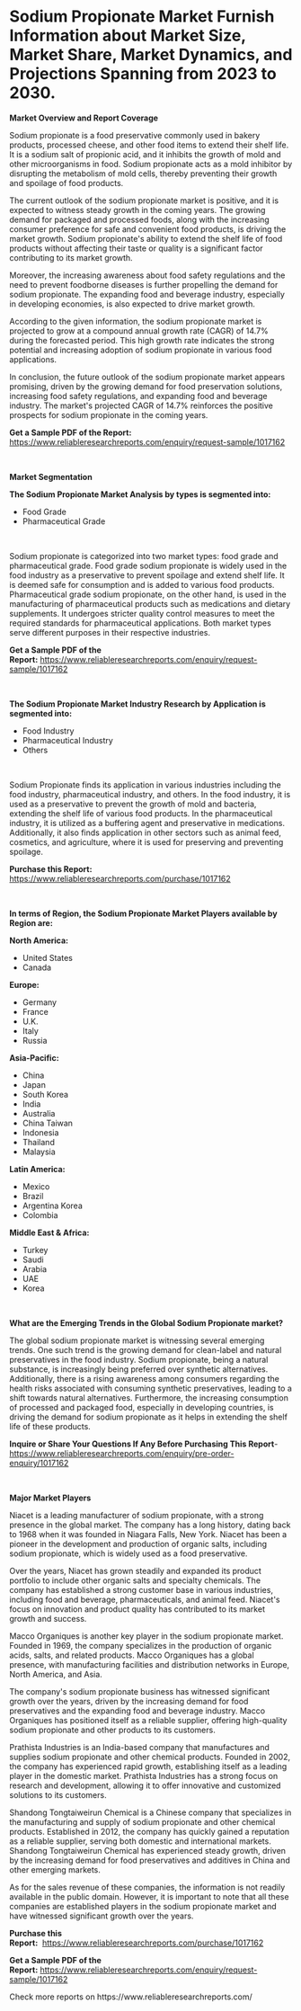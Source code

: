 <p><h1>Sodium Propionate Market Furnish Information about Market Size, Market Share, Market Dynamics, and Projections Spanning from 2023 to 2030.</h1></p><p><strong>Market Overview and Report Coverage</strong></p>
<p><p>Sodium propionate is a food preservative commonly used in bakery products, processed cheese, and other food items to extend their shelf life. It is a sodium salt of propionic acid, and it inhibits the growth of mold and other microorganisms in food. Sodium propionate acts as a mold inhibitor by disrupting the metabolism of mold cells, thereby preventing their growth and spoilage of food products.</p><p>The current outlook of the sodium propionate market is positive, and it is expected to witness steady growth in the coming years. The growing demand for packaged and processed foods, along with the increasing consumer preference for safe and convenient food products, is driving the market growth. Sodium propionate's ability to extend the shelf life of food products without affecting their taste or quality is a significant factor contributing to its market growth.</p><p>Moreover, the increasing awareness about food safety regulations and the need to prevent foodborne diseases is further propelling the demand for sodium propionate. The expanding food and beverage industry, especially in developing economies, is also expected to drive market growth.</p><p>According to the given information, the sodium propionate market is projected to grow at a compound annual growth rate (CAGR) of 14.7% during the forecasted period. This high growth rate indicates the strong potential and increasing adoption of sodium propionate in various food applications.</p><p>In conclusion, the future outlook of the sodium propionate market appears promising, driven by the growing demand for food preservation solutions, increasing food safety regulations, and expanding food and beverage industry. The market's projected CAGR of 14.7% reinforces the positive prospects for sodium propionate in the coming years.</p></p>
<p><strong>Get a Sample PDF of the Report:</strong> <a href="https://www.reliableresearchreports.com/enquiry/request-sample/1017162">https://www.reliableresearchreports.com/enquiry/request-sample/1017162</a></p>
<p>&nbsp;</p>
<p><strong>Market Segmentation</strong></p>
<p><strong>The Sodium Propionate Market Analysis by types is segmented into:</strong></p>
<p><ul><li>Food Grade</li><li>Pharmaceutical Grade</li></ul></p>
<p>&nbsp;</p>
<p><p>Sodium propionate is categorized into two market types: food grade and pharmaceutical grade. Food grade sodium propionate is widely used in the food industry as a preservative to prevent spoilage and extend shelf life. It is deemed safe for consumption and is added to various food products. Pharmaceutical grade sodium propionate, on the other hand, is used in the manufacturing of pharmaceutical products such as medications and dietary supplements. It undergoes stricter quality control measures to meet the required standards for pharmaceutical applications. Both market types serve different purposes in their respective industries.</p></p>
<p><strong>Get a Sample PDF of the Report:</strong>&nbsp;<a href="https://www.reliableresearchreports.com/enquiry/request-sample/1017162">https://www.reliableresearchreports.com/enquiry/request-sample/1017162</a></p>
<p>&nbsp;</p>
<p><strong>The Sodium Propionate Market Industry Research by Application is segmented into:</strong></p>
<p><ul><li>Food Industry</li><li>Pharmaceutical Industry</li><li>Others</li></ul></p>
<p>&nbsp;</p>
<p><p>Sodium Propionate finds its application in various industries including the food industry, pharmaceutical industry, and others. In the food industry, it is used as a preservative to prevent the growth of mold and bacteria, extending the shelf life of various food products. In the pharmaceutical industry, it is utilized as a buffering agent and preservative in medications. Additionally, it also finds application in other sectors such as animal feed, cosmetics, and agriculture, where it is used for preserving and preventing spoilage.</p></p>
<p><strong>Purchase this Report:</strong>&nbsp; <a href="https://www.reliableresearchreports.com/purchase/1017162">https://www.reliableresearchreports.com/purchase/1017162</a></p>
<p>&nbsp;</p>
<p><strong>In terms of Region, the Sodium Propionate Market Players available by Region are:</strong></p>
<p>
    <p> <strong> North America: </strong>
        <ul>
            <li>United States</li>
            <li>Canada</li>
        </ul>
        </p> 
    <p> <strong> Europe: </strong>
        <ul>
            <li>Germany</li>
            <li>France</li>
            <li>U.K.</li>
            <li>Italy</li>
            <li>Russia</li>
        </ul>
        </p> 
    <p> <strong> Asia-Pacific: </strong>
        <ul>
            <li>China</li>
            <li>Japan</li>
            <li>South Korea</li>
            <li>India</li>
            <li>Australia</li>
            <li>China Taiwan</li>
            <li>Indonesia</li>
            <li>Thailand</li>
            <li>Malaysia</li>
        </ul>
        </p> 
    <p> <strong> Latin America: </strong>
        <ul>
            <li>Mexico</li>
            <li>Brazil</li>
            <li>Argentina Korea</li>
            <li>Colombia</li>
        </ul>
        </p> 
    <p> <strong> Middle East & Africa: </strong>
        <ul>
            <li>Turkey</li>
            <li>Saudi</li>
            <li>Arabia</li>
            <li>UAE</li>
            <li>Korea</li>
        </ul>
    </p>
    </p>
<p>&nbsp;</p>
<p><strong>What are the Emerging Trends in the Global Sodium Propionate market?</strong></p>
<p><p>The global sodium propionate market is witnessing several emerging trends. One such trend is the growing demand for clean-label and natural preservatives in the food industry. Sodium propionate, being a natural substance, is increasingly being preferred over synthetic alternatives. Additionally, there is a rising awareness among consumers regarding the health risks associated with consuming synthetic preservatives, leading to a shift towards natural alternatives. Furthermore, the increasing consumption of processed and packaged food, especially in developing countries, is driving the demand for sodium propionate as it helps in extending the shelf life of these products.</p></p>
<p><strong>Inquire or Share Your Questions If Any Before Purchasing This Report</strong>- <a href="https://www.reliableresearchreports.com/enquiry/pre-order-enquiry/1017162">https://www.reliableresearchreports.com/enquiry/pre-order-enquiry/1017162</a></p>
<p>&nbsp;</p>
<p><strong>Major Market Players</strong></p>
<p><p>Niacet is a leading manufacturer of sodium propionate, with a strong presence in the global market. The company has a long history, dating back to 1968 when it was founded in Niagara Falls, New York. Niacet has been a pioneer in the development and production of organic salts, including sodium propionate, which is widely used as a food preservative.</p><p>Over the years, Niacet has grown steadily and expanded its product portfolio to include other organic salts and specialty chemicals. The company has established a strong customer base in various industries, including food and beverage, pharmaceuticals, and animal feed. Niacet's focus on innovation and product quality has contributed to its market growth and success.</p><p>Macco Organiques is another key player in the sodium propionate market. Founded in 1969, the company specializes in the production of organic acids, salts, and related products. Macco Organiques has a global presence, with manufacturing facilities and distribution networks in Europe, North America, and Asia.</p><p>The company's sodium propionate business has witnessed significant growth over the years, driven by the increasing demand for food preservatives and the expanding food and beverage industry. Macco Organiques has positioned itself as a reliable supplier, offering high-quality sodium propionate and other products to its customers.</p><p>Prathista Industries is an India-based company that manufactures and supplies sodium propionate and other chemical products. Founded in 2002, the company has experienced rapid growth, establishing itself as a leading player in the domestic market. Prathista Industries has a strong focus on research and development, allowing it to offer innovative and customized solutions to its customers.</p><p>Shandong Tongtaiweirun Chemical is a Chinese company that specializes in the manufacturing and supply of sodium propionate and other chemical products. Established in 2012, the company has quickly gained a reputation as a reliable supplier, serving both domestic and international markets. Shandong Tongtaiweirun Chemical has experienced steady growth, driven by the increasing demand for food preservatives and additives in China and other emerging markets.</p><p>As for the sales revenue of these companies, the information is not readily available in the public domain. However, it is important to note that all these companies are established players in the sodium propionate market and have witnessed significant growth over the years.</p></p>
<p><strong>Purchase this Report:</strong>&nbsp;&nbsp;<a href="https://www.reliableresearchreports.com/purchase/1017162">https://www.reliableresearchreports.com/purchase/1017162</a></p>
<p></p>
<p><strong>Get a Sample PDF of the Report:</strong>&nbsp;<a href="https://www.reliableresearchreports.com/enquiry/request-sample/1017162">https://www.reliableresearchreports.com/enquiry/request-sample/1017162</a></p>
<p>Check more reports on https://www.reliableresearchreports.com/</p>